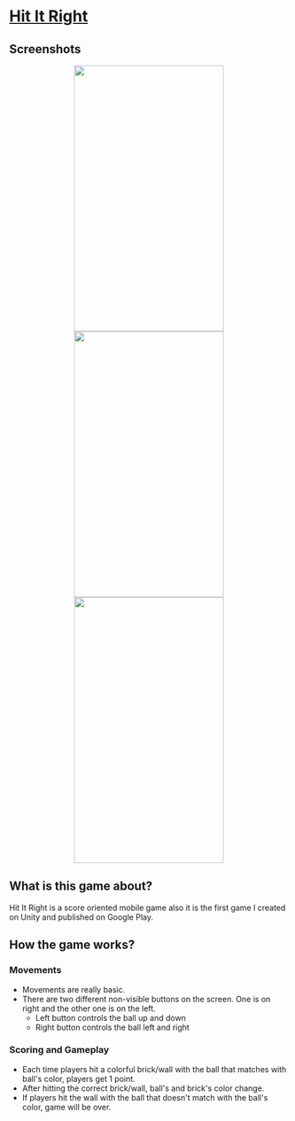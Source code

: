 # [Hit It Right](https://play.google.com/store/apps/details?id=com.DarkSpies.HITITRIGHT&pli=1)
## Screenshots
<div align="center">
 
</div>
<div align="center">
 <img src="https://github.com/FikretGezer/HitItRight/assets/64322071/f415b7fc-535a-45d2-a2e1-b94be939cd55" width="270" height="480">
 <img src="https://github.com/FikretGezer/HitItRight/assets/64322071/d79d9326-3ad4-4fbc-876d-4357d7d71cae" width="270" height="480">
 <img src="https://github.com/FikretGezer/HitItRight/assets/64322071/b6832f61-5654-4ad2-94f8-a0d28b91e226" width="270" height="480"> 
</div>

## What is this game about?
Hit It Right is a score oriented mobile game also it is the first game I created on Unity and published on Google Play.

## How the game works?
### Movements
* Movements are really basic.
* There are two different non-visible buttons on the screen. One is on right and the other one is on the left.
  - Left button controls the ball up and down
  - Right button controls the ball left and right

### Scoring and Gameplay
* Each time players hit a colorful brick/wall with the ball that matches with ball's color, players get 1 point.
* After hitting the correct brick/wall, ball's and brick's color change.
* If players hit the wall with the ball that doesn't match with the ball's color, game will be over.
